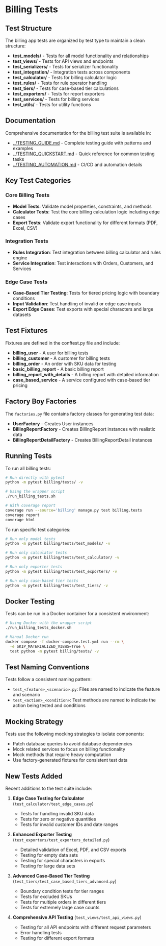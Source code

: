 # Billing Tests

## Test Structure

The billing app tests are organized by test type to maintain a clean structure:

- **test_models/** - Tests for all model functionality and relationships
- **test_views/** - Tests for API views and endpoints
- **test_serializers/** - Tests for serializer functionality
- **test_integration/** - Integration tests across components
- **test_calculator/** - Tests for billing calculator logic
- **test_rules/** - Tests for rule operator handling
- **test_tiers/** - Tests for case-based tier calculations
- **test_exporters/** - Tests for report exporters
- **test_services/** - Tests for billing services
- **test_utils/** - Tests for utility functions

## Documentation

Comprehensive documentation for the billing test suite is available in:

- [../TESTING_GUIDE.md](../TESTING_GUIDE.md) - Complete testing guide with patterns and examples
- [../TESTING_QUICKSTART.md](../TESTING_QUICKSTART.md) - Quick reference for common testing tasks
- [../TESTING_AUTOMATION.md](../TESTING_AUTOMATION.md) - CI/CD and automation details

## Key Test Categories

### Core Billing Tests
- **Model Tests**: Validate model properties, constraints, and methods
- **Calculator Tests**: Test the core billing calculation logic including edge cases
- **Export Tests**: Validate export functionality for different formats (PDF, Excel, CSV)

### Integration Tests
- **Rules Integration**: Test integration between billing calculator and rules engine
- **Service Integration**: Test interactions with Orders, Customers, and Services

### Edge Case Tests
- **Case-Based Tier Testing**: Tests for tiered pricing logic with boundary conditions
- **Input Validation**: Test handling of invalid or edge case inputs
- **Export Edge Cases**: Test exports with special characters and large datasets

## Test Fixtures

Fixtures are defined in the conftest.py file and include:

- **billing_user** - A user for billing tests
- **billing_customer** - A customer for billing tests
- **billing_order** - An order with SKU data for testing
- **basic_billing_report** - A basic billing report
- **billing_report_with_details** - A billing report with detailed information
- **case_based_service** - A service configured with case-based tier pricing

## Factory Boy Factories

The `factories.py` file contains factory classes for generating test data:

- **UserFactory** - Creates User instances
- **BillingReportFactory** - Creates BillingReport instances with realistic data
- **BillingReportDetailFactory** - Creates BillingReportDetail instances

## Running Tests

To run all billing tests:

```bash
# Run directly with pytest
python -m pytest billing/tests/ -v

# Using the wrapper script
./run_billing_tests.sh

# With coverage report
coverage run --source='billing' manage.py test billing.tests
coverage report
coverage html
```

To run specific test categories:

```bash
# Run only model tests
python -m pytest billing/tests/test_models/ -v

# Run only calculator tests
python -m pytest billing/tests/test_calculator/ -v

# Run only exporter tests
python -m pytest billing/tests/test_exporters/ -v

# Run only case-based tier tests
python -m pytest billing/tests/test_tiers/ -v
```

## Docker Testing

Tests can be run in a Docker container for a consistent environment:

```bash
# Using Docker with the wrapper script
./run_billing_tests_docker.sh

# Manual Docker run
docker compose -f docker-compose.test.yml run --rm \
  -e SKIP_MATERIALIZED_VIEWS=True \
  test python -m pytest billing/tests/ -v
```

## Test Naming Conventions

Tests follow a consistent naming pattern:

- `test_<feature>_<scenario>.py`: Files are named to indicate the feature and scenario
- `test_<action>_<condition>`: Test methods are named to indicate the action being tested and conditions

## Mocking Strategy

Tests use the following mocking strategies to isolate components:

- Patch database queries to avoid database dependencies
- Mock related services to focus on billing functionality
- Mock methods that require heavy computation
- Use factory-generated fixtures for consistent test data

## New Tests Added

Recent additions to the test suite include:

1. **Edge Case Testing for Calculator** (`test_calculator/test_edge_cases.py`)
   - Tests for handling invalid SKU data
   - Tests for zero or negative quantities
   - Tests for invalid customer IDs and date ranges

2. **Enhanced Exporter Testing** (`test_exporters/test_exporters_detailed.py`)
   - Detailed validation of Excel, PDF, and CSV exports
   - Testing for empty data sets
   - Testing for special characters in exports
   - Testing for large data sets

3. **Advanced Case-Based Tier Testing** (`test_tiers/test_case_based_tiers_advanced.py`)
   - Boundary condition tests for tier ranges
   - Tests for excluded SKUs
   - Tests for multiple orders in different tiers
   - Tests for extremely large case counts

4. **Comprehensive API Testing** (`test_views/test_api_views.py`)
   - Testing for all API endpoints with different request parameters
   - Error handling tests
   - Testing for different export formats